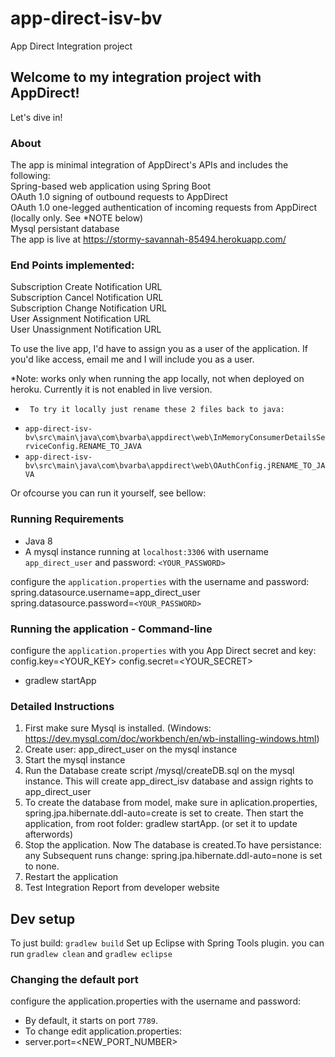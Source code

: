 # app-direct-isv-bv
App Direct Integration project

## Welcome to my integration project with AppDirect!
Let's dive in!

### About
The app is minimal integration of AppDirect's APIs and includes the following: <br />
Spring-based web application using Spring Boot <br />
OAuth 1.0 signing of outbound requests to AppDirect <br />
OAuth 1.0 one-legged authentication of incoming requests from AppDirect (locally only. See *NOTE below)<br />
Mysql persistant database <br />
The app is live at https://stormy-savannah-85494.herokuapp.com/ <br />

### End Points implemented:
Subscription Create Notification URL <br />
Subscription Cancel Notification URL <br />
Subscription Change Notification URL  <br />
User Assignment Notification URL <br />
User Unassignment Notification URL <br />

To use the live app, I'd have to assign you as a user of the application. 
If you'd like access, email me and I will include you as a user. 

*Note: works only when running the app locally, not when deployed on heroku. Currently it is not enabled in live version. <br />
*      To try it locally just rename these 2 files back to java: 
* `app-direct-isv-bv\src\main\java\com\bvarba\appdirect\web\InMemoryConsumerDetailsServiceConfig.RENAME_TO_JAVA`
* `app-direct-isv-bv\src\main\java\com\bvarba\appdirect\web\OAuthConfig.jRENAME_TO_JAVA`

Or ofcourse you can run it yourself, see bellow:

### Running Requirements
* Java 8
* A mysql instance running at `localhost:3306` with username `app_direct_user` and password: `<YOUR_PASSWORD>`

configure the `application.properties` with the username and password:
spring.datasource.username=app_direct_user<br />
spring.datasource.password=`<YOUR_PASSWORD>` <br />

### Running the application - Command-line
configure the `application.properties` with you App Direct secret and key:
config.key=<YOUR_KEY>
config.secret=<YOUR_SECRET>

* gradlew startApp

### Detailed Instructions
1. First make sure Mysql is installed. (Windows: https://dev.mysql.com/doc/workbench/en/wb-installing-windows.html)
2. Create user: app_direct_user on the mysql instance
3. Start the mysql instance
4. Run the Database create script /mysql/createDB.sql on the mysql instance. This will create app_direct_isv database and assign rights to app_direct_user
5. To create the database from model, make sure in aplication.properties, 
spring.jpa.hibernate.ddl-auto=create is set to create. Then start the application, from root folder: gradlew startApp. (or set it to update afterwords)
7. Stop the application. Now The database is created.To have persistance: any Subsequent runs change: spring.jpa.hibernate.ddl-auto=none is set to none.
8. Restart the application
9. Test Integration Report from developer website

## Dev setup
To just build: `gradlew build`
Set up Eclipse with Spring Tools plugin.
you can run `gradlew clean` and `gradlew eclipse`

### Changing the default port
configure the application.properties with the username and password:
* By default, it starts on port `7789`.
* To change edit application.properties:
* server.port=<NEW_PORT_NUMBER>

